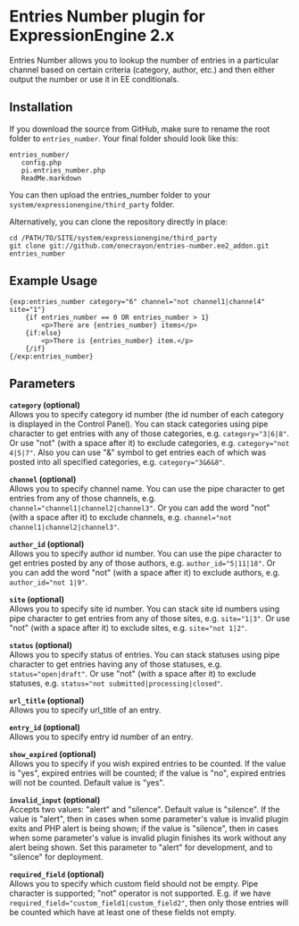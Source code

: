 # Entries Number plugin for ExpressionEngine 2.x

Entries Number allows you to lookup the number of entries in a particular channel based on certain criteria (category, author, etc.) and then either output the number or use it in EE conditionals.

## Installation

If you download the source from GitHub, make sure to rename the root folder to `entries_number`.  Your final folder should look like this:

    entries_number/
       config.php
       pi.entries_number.php
       ReadMe.markdown

You can then upload the entries\_number folder to your `system/expressionengine/third_party` folder.

Alternatively, you can clone the repository directly in place:

    cd /PATH/TO/SITE/system/expressionengine/third_party
    git clone git://github.com/onecrayon/entries-number.ee2_addon.git entries_number

## Example Usage

    {exp:entries_number category="6" channel="not channel1|channel4" site="1"}
        {if entries_number == 0 OR entries_number > 1}
            <p>There are {entries_number} items</p>
        {if:else}
            <p>There is {entries_number} item.</p>
        {/if}
    {/exp:entries_number}

## Parameters

**`category` (optional)**  
Allows you to specify category id number 
(the id number of each category is displayed in the Control Panel).
You can stack categories using pipe character to get entries 
with any of those categories, e.g. `category="3|6|8"`. Or use "not" 
(with a space after it) to exclude categories, e.g. `category="not 4|5|7"`.
Also you can use "&" symbol to get entries each of which was posted into all 
specified categories, e.g. `category="3&6&8"`.

**`channel` (optional)**  
Allows you to specify channel name.
You can use the pipe character to get entries from any of those 
channels, e.g. `channel="channel1|channel2|channel3"`.
Or you can add the word "not" (with a space after it) to exclude channels,
e.g. `channel="not channel1|channel2|channel3"`.

**`author_id` (optional)**  
Allows you to specify author id number.
You can use the pipe character to get entries posted by any of those 
authors, e.g. `author_id="5|11|18"`.
Or you can add the word "not" (with a space after it) to exclude authors,
e.g. `author_id="not 1|9"`.

**`site` (optional)**  
Allows you to specify site id number.
You can stack site id numbers using pipe character to get entries 
from any of those sites, e.g. `site="1|3"`. Or use "not" 
(with a space after it) to exclude sites, e.g. `site="not 1|2"`.

**`status` (optional)**  
Allows you to specify status of entries.
You can stack statuses using pipe character to get entries 
having any of those statuses, e.g. `status="open|draft"`. Or use "not" 
(with a space after it) to exclude statuses, 
e.g. `status="not submitted|processing|closed"`.

**`url_title` (optional)**  
Allows you to specify url\_title of an entry.

**`entry_id` (optional)**  
Allows you to specify entry id number of an entry.

**`show_expired` (optional)**  
Allows you to specify if you wish expired entries
to be counted. If the value is "yes", expired entries will be counted; if the
value is "no", expired entries will not be counted. Default value is "yes".

**`invalid_input` (optional)**  
Accepts two values: "alert" and "silence".
Default value is "silence". If the value is "alert", then in cases when some
parameter's value is invalid plugin exits and PHP alert is being shown;
if the value is "silence", then in cases when some parameter's value
is invalid plugin finishes its work without any alert being shown. 
Set this parameter to "alert" for development, and to "silence" for deployment.

**`required_field` (optional)**  
Allows you to specify which custom field should not be
empty. Pipe character is supported; "not" operator is not supported. E.g. if we have 
`required_field="custom_field1|custom_field2"`, then only those entries will be counted
which have at least one of these fields not empty.
